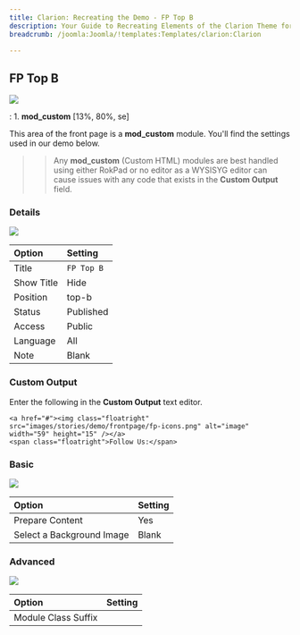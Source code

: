 ```yaml
---
title: Clarion: Recreating the Demo - FP Top B
description: Your Guide to Recreating Elements of the Clarion Theme for Joomla
breadcrumb: /joomla:Joomla/!templates:Templates/clarion:Clarion

---
```


FP Top B
-----
![][demo]

:   1. **mod_custom** [13%, 80%, se]

This area of the front page is a **mod_custom** module. You'll find the settings used in our demo below.

>> Any **mod_custom** (Custom HTML) modules are best handled using either RokPad or no editor as a WYSISYG editor can cause issues with any code that exists in the **Custom Output** field.

### Details
![][demo2]

| Option     | Setting    |  
| :--------- | :--------- |  
| Title      | `FP Top B` |  
| Show Title | Hide       |  
| Position   | top-b      |  
| Status     | Published  |  
| Access     | Public     |  
| Language   | All        |  
| Note       | Blank      |  

### Custom Output
Enter the following in the **Custom Output** text editor.

~~~
<a href="#"><img class="floatright" src="images/stories/demo/frontpage/fp-icons.png" alt="image" width="59" height="15" /></a>
<span class="floatright">Follow Us:</span>
~~~

### Basic
![][demo3]

| Option                    | Setting |  
| :------------------------ | :------ |  
| Prepare Content           | Yes     |  
| Select a Background Image | Blank   |

### Advanced
![][demo4]

| Option              | Setting |  
| :------------------ | :------ |  
| Module Class Suffix |         |  

[demo]: assets/clarion2.jpeg
[demo2]: assets/top_1.jpeg
[demo3]: assets/top_2.jpeg
[demo4]: assets/top_3.jpeg